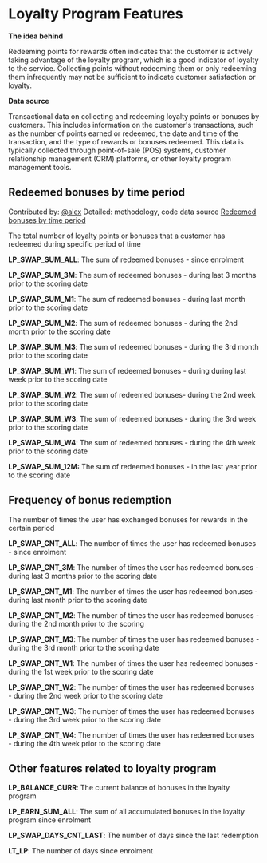 # Loyalty Program Features

**The idea behind** 

Redeeming points for rewards often indicates that the customer is actively taking advantage of the loyalty program, which is a good indicator of loyalty to the service. Collecting points without redeeming them or only redeeming them infrequently may not be sufficient to indicate customer satisfaction or loyalty.

**Data source**

Transactional data on collecting and redeeming loyalty points or bonuses by customers. This includes information on the customer's transactions, such as the number of points earned or redeemed, the date and time of the transaction, and the type of rewards or bonuses redeemed. This data is typically collected through point-of-sale (POS) systems, customer relationship management (CRM) platforms, or other loyalty program management tools.

## Redeemed bonuses by time period
Contributed by: [@alex](https://github.com/FeatureHub-AI/FeatureHub/blob/b7b8a35a7e325dc50bd6d182ad17289e4da019bf/telecom/Last%20SIM%20Change.md)
Detailed: methodology, code data source [Redeemed bonuses by time period](https://github.com/FeatureHub-AI/FeatureHub/blob/b7b8a35a7e325dc50bd6d182ad17289e4da019bf/telecom/Last%20SIM%20Change.md)


The total number of loyalty points or bonuses that a customer has redeemed during specific period of time

**LP_SWAP_SUM_ALL**: The sum of redeemed bonuses -  since enrolment 

**LP_SWAP_SUM_3M**: The sum of redeemed bonuses - during last 3 months prior to the scoring date

**LP_SWAP_SUM_M1**: The sum of redeemed bonuses - during last month prior to the scoring date

**LP_SWAP_SUM_M2**: The sum of redeemed bonuses - during the 2nd month prior to the scoring date

**LP_SWAP_SUM_M3**: The sum of redeemed bonuses - during the 3rd month prior to the scoring date

**LP_SWAP_SUM_W1**: The sum of redeemed bonuses - during during last week prior to the scoring date

**LP_SWAP_SUM_W2**: The sum of redeemed bonuses- during the 2nd week prior to the scoring date

**LP_SWAP_SUM_W3**: The sum of redeemed bonuses - during the 3rd week prior to the scoring date

**LP_SWAP_SUM_W4**: The sum of redeemed bonuses - during the 4th week prior to the scoring date

**LP_SWAP_SUM_12M:** The sum of redeemed bonuses - in the last year prior to the scoring date



## Frequency of bonus redemption
The number of times the user has exchanged bonuses for rewards in the certain period

**LP_SWAP_CNT_ALL**: The number of times the user has redeemed bonuses - since enrolment

**LP_SWAP_CNT_3M**: The number of times the user has redeemed bonuses - during last 3 months prior to the scoring date

**LP_SWAP_CNT_M1**: The number of times the user has redeemed bonuses - during last month prior to the scoring date

**LP_SWAP_CNT_M2**: The number of times the user has redeemed bonuses - during the 2nd month prior to the scoring

**LP_SWAP_CNT_M3**: The number of times the user has redeemed bonuses - during the 3rd month prior to the scoring date

**LP_SWAP_CNT_W1**: The number of times the user has redeemed bonuses - during the 1st week  prior to the scoring date

**LP_SWAP_CNT_W2**: The number of times the user has redeemed bonuses - during the 2nd week  prior to the scoring date

**LP_SWAP_CNT_W3**: The number of times the user has redeemed bonuses - during the 3rd week  prior to the scoring date

**LP_SWAP_CNT_W4**: The number of times the user has redeemed bonuses - during the 4th week  prior to the scoring date

## Other features related to loyalty program

**LP_BALANCE_CURR**: The current balance of bonuses in the loyalty program

**LP_EARN_SUM_ALL**: The sum of all accumulated bonuses in the loyalty program since enrolment

**LP_SWAP_DAYS_CNT_LAST**: The number of days since the last redemption

**LT_LP**: The number of days since enrolment
